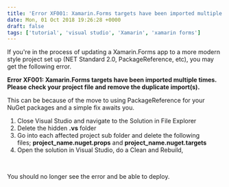 ```yaml
---
title: 'Error XF001: Xamarin.Forms targets have been imported multiple times'
date: Mon, 01 Oct 2018 19:26:28 +0000
draft: false
tags: ['tutorial', 'visual studio', 'Xamarin', 'xamarin forms']
---
```


If you're in the process of updating a Xamarin.Forms app to a more modern style project set up (NET Standard 2.0, PackageReference, etc), you may get the following error.

**Error XF001: Xamarin.Forms targets have been imported multiple times. Please check your project file and remove the duplicate import(s).**

This can be because of the move to using PackageReference for your NuGet packages and a simple fix awaits you.

1.  Close Visual Studio and navigate to the Solution in File Explorer
2.  Delete the hidden **.vs** folder
3.  Go into each affected project sub folder and delete the following files; **project\_name.nuget.props** and **project\_name.nuget.targets**
4.  Open the solution in Visual Studio, do a Clean and Rebuild, 

 

You should no longer see the error and be able to deploy.
